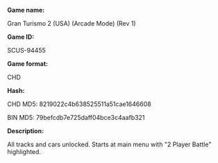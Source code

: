 **Game name:**

Gran Turismo 2 (USA) (Arcade Mode) (Rev 1)

**Game ID:**

SCUS-94455

**Game format:**

CHD

**Hash:**

CHD MD5: 8219022c4b638525511a51cae1646608

BIN MD5: 79befcdb7e725daff04bce3c4aafb321

**Description:**

All tracks and cars unlocked. Starts at main menu with "2 Player Battle" highlighted.